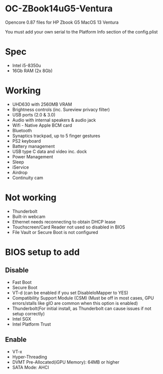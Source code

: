 # OC-ZBook14uG5-Ventura
Opencore 0.87 files for HP Zbook G5 MacOS 13 Ventura

You must add your own serial to the Platform Info section of the config.plist

# Spec
- Intel i5-8350u
- 16Gb RAM (2x 8Gb)



# Working

- UHD630 with 2560MB VRAM
- Brightness controls (inc. Sureview privacy filter)
- USB ports (2.0 & 3.0)
- Audio with internal speakers & audio jack
- Wifi - Native Apple BCM card
- Bluetooth
- Synaptics trackpad, up to 5 finger gestures
- PS2 keyboard
- Battery management
- USB type C data and video inc. dock
- Power Management
- Sleep
- iService
- Airdrop
- Continuity cam

# Not working

- Thunderbolt
- Built-in webcam
- Ethernet needs reconnecting to obtain DHCP lease
- Touchscreen/Card Reader not used so disabled in BIOS
- File Vault or Secure Boot is not configured

# BIOS setup to add

## Disable
- Fast Boot
- Secure Boot 
- VT-d (can be enabled if you set DisableIoMapper to YES)
- Compatibility Support Module (CSM) (Must be off in most cases, GPU errors/stalls like gIO are common when this option is enabled)
- Thunderbolt(For initial install, as Thunderbolt can cause issues if not setup correctly)
- Intel SGX
- Intel Platform Trust


## Enable
- VT-x
- Hyper-Threading
- DVMT Pre-Allocated(iGPU Memory): 64MB or higher
- SATA Mode: AHCI

